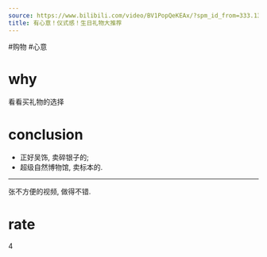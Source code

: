 ```yaml
---
source: https://www.bilibili.com/video/BV1PopQeKEAx/?spm_id_from=333.1387.favlist.content.click&vd_source=549bde2564979641a5f0adbcfa529b0a
title: 有心意！仪式感！生日礼物大推荐
---
```


#购物 #心意
# why
看看买礼物的选择

# conclusion
- 正好吴饰, 卖碎银子的;
- 超级自然博物馆, 卖标本的.

---
张不方便的视频, 做得不错.
# rate
4